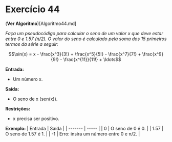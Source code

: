 # Exercício 44

(**Ver Algoritmo**)[Algoritmo44.md]

*Faça um pseudocódigo para calcular o seno de um valor x que deve estar entre 0 e 1.57 (π/2). O valor do seno é calculado pela soma dos 15 primeiros termos da série a seguir:*

$$\sin(x) = x - \frac{x^3}{3!} + \frac{x^5}{5!} - \frac{x^7}{7!} + \frac{x^9}{9!} - \frac{x^{11}}{11!} + \ldots$$


**Entrada:**
- Um número x.

**Saída:**
- O seno de x (sen(x)).

**Restrições:**
- x precisa ser positivo.

**Exemplo:**
| Entrada | Saída |
| ------- | ----- |
| 0 | O seno de 0 é 0. |
| 1.57 | O seno de 1.57 é 1. |
| -1 | Erro: insira um número entre 0 e π/2. |
